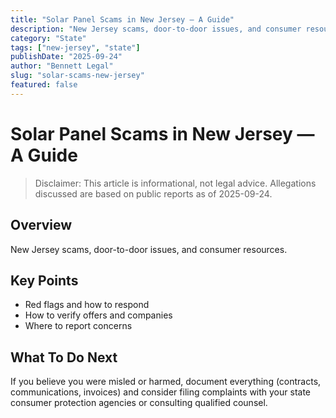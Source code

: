 ```yaml
---
title: "Solar Panel Scams in New Jersey — A Guide"
description: "New Jersey scams, door-to-door issues, and consumer resources."
category: "State"
tags: ["new-jersey", "state"]
publishDate: "2025-09-24"
author: "Bennett Legal"
slug: "solar-scams-new-jersey"
featured: false
---
```


# Solar Panel Scams in New Jersey — A Guide

> Disclaimer: This article is informational, not legal advice. Allegations discussed are based on public reports as of 2025-09-24.

## Overview
New Jersey scams, door-to-door issues, and consumer resources.

## Key Points
- Red flags and how to respond
- How to verify offers and companies
- Where to report concerns

## What To Do Next
If you believe you were misled or harmed, document everything (contracts, communications, invoices) and consider filing complaints with your state consumer protection agencies or consulting qualified counsel.
